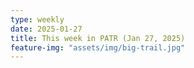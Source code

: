 ```yaml
---
type: weekly
date: 2025-01-27
title: This week in PATR (Jan 27, 2025)
feature-img: "assets/img/big-trail.jpg"
---
```



